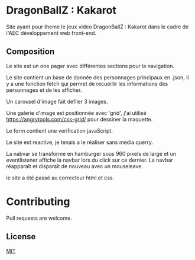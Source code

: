 # DragonBallZ : Kakarot

Site ayant pour theme le jeux video DragonBallZ : Kakarot dans le cadre de l'AEC développement web front-end.

## Composition

Le site est un one pager avec différentes sections pour la navigation.

Le site contient un base de donnée des personnages principaux en .json, il y a une fonction fetch qui permet de recueillir les informations des personnages et de les afficher.

Un carousel d'image fait defiler 3 images.

Une galerie d'image est positionnée avec 'grid', j'ai utilisé https://angrytools.com/css-grid/ pour dessiner la maquette.

Le form contient une verification javaScript.

Le site est reactive, je tenais a le réaliser sans media querry.

La nabvar se transforme en hamburger sous 960 pixels de large et un eventlistener affiche la navbar lors du click sur ce dernier. 
La navbar réapparaît et disparaît de nouveau avec un mouseleave.

le site a été passé au correcteur html et css.



# Contributing

Pull requests are welcome.

## License

[MIT](https://choosealicense.com/licenses/mit/)
